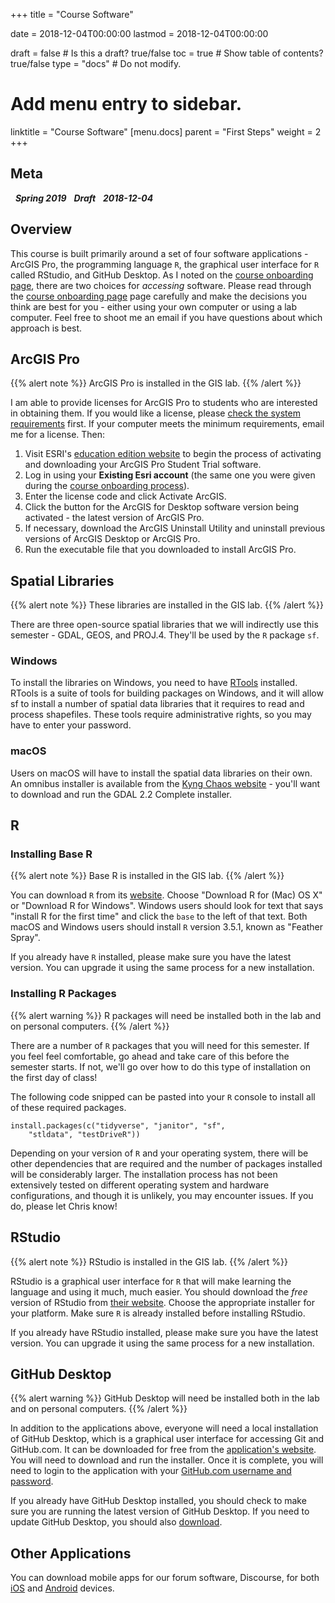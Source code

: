 +++
title = "Course Software"

date = 2018-12-04T00:00:00
lastmod = 2018-12-04T00:00:00

draft = false  # Is this a draft? true/false
toc = true  # Show table of contents? true/false
type = "docs"  # Do not modify.

# Add menu entry to sidebar.
linktitle = "Course Software"
[menu.docs]
  parent = "First Steps"
  weight = 2
+++

## Meta 
<i class="meta-badge semester-sp19"><i class="far fa-calendar-alt fa-lg"></i>&nbsp; **Spring 2019** </i> <i class="meta-badge progress-draft"><i class="fas fa-tasks fa-lg"></i>&nbsp; **Draft** </i> <i class="meta-badge progress-update"><i class="far fa-clock fa-lg"></i>&nbsp; **2018-12-04** </i>

## Overview
This course is built primarily around a set of four software applications - ArcGIS Pro, the programming language `R`, the graphical user interface for `R` called RStudio, and GitHub Desktop. As I noted on the [course onboarding page](/docs/course-onboarding), there are two choices for *accessing* software. Please read through the [course onboarding page](/docs/course-onboarding) page carefully and make the decisions you think are best for you - either using your own computer or using a lab computer. Feel free to shoot me an email if you have questions about which approach is best.

## ArcGIS Pro
{{% alert note %}}
ArcGIS Pro is installed in the GIS lab.
{{% /alert %}}

I am able to provide licenses for ArcGIS Pro to students who are interested in obtaining them. If you would like a license, please [check the system requirements](http://pro.arcgis.com/en/pro-app/get-started/arcgis-pro-system-requirements.htm) first. If your computer meets the minimum requirements, email me for a license. Then:

1. Visit ESRI's [education edition website](http://www.esri.com/educationedition) to begin the process of activating and downloading your ArcGIS Pro Student Trial software.
2. Log in using your **Existing Esri account** (the same one you were given during the [course onboarding process](/docs/course-onboarding)).
3. Enter the license code and click Activate ArcGIS.
4. Click the button for the ArcGIS for Desktop software version being activated - the latest version of ArcGIS Pro.
5. If necessary, download the ArcGIS Uninstall Utility and uninstall previous versions of ArcGIS Desktop or ArcGIS Pro.
6. Run the executable file that you downloaded to install ArcGIS Pro.

## Spatial Libraries
{{% alert note %}}
These libraries are installed in the GIS lab.
{{% /alert %}}

There are three open-source spatial libraries that we will indirectly use this semester - GDAL, GEOS, and PROJ.4. They'll be used by the `R` package `sf`.

### Windows
To install the libraries on Windows, you need to have [RTools](https://cran.r-project.org/bin/windows/Rtools/) installed. RTools is a suite of tools for building packages on Windows, and it will allow sf to install a number of spatial data libraries that it requires to read and process shapefiles. These tools require administrative rights, so you may have to enter your password.

### macOS
Users on macOS will have to install the spatial data libraries on their own. An omnibus installer is available from the [Kyng Chaos website](https://www.kyngchaos.com/software/frameworks) - you'll want to download and run the GDAL 2.2 Complete installer. 

## R
### Installing Base R
{{% alert note %}}
Base R is installed in the GIS lab.
{{% /alert %}}

You can download `R` from its [website](https://cloud.r-project.org). Choose "Download R for (Mac) OS X" or "Download R for Windows". Windows users should look for text that says "install R for the first time" and click the `base` to the left of that text. Both macOS and Windows users should install `R` version 3.5.1, known as "Feather Spray". 

If you already have `R` installed, please make sure you have the latest version. You can upgrade it using the same process for a new installation.

### Installing R Packages
{{% alert warning %}}
R packages will need be installed both in the lab and on personal computers.
{{% /alert %}}

There are a number of `R` packages that you will need for this semester. If you feel feel comfortable, go ahead and take care of this before the semester starts. If not, we'll go over how to do this type of installation on the first day of class!

The following code snipped can be pasted into your `R` console to install all of these required packages.

```
install.packages(c("tidyverse", "janitor", "sf", 
    "stldata", "testDriveR"))
```

Depending on your version of `R` and your operating system, there will be other dependencies that are required and the number of packages installed will be considerably larger. The installation process has not been extensively tested on different operating system and hardware configurations, and though it is unlikely, you may encounter issues. If you do, please let Chris know!

## RStudio
{{% alert note %}}
RStudio is installed in the GIS lab.
{{% /alert %}}

RStudio is a graphical user interface for `R` that will make learning the language and using it much, much easier. You should download the *free* version of RStudio from [their website](https://www.rstudio.com/products/rstudio/download/#download). Choose the appropriate installer for your platform. Make sure `R` is already installed before installing RStudio. 

If you already have RStudio installed, please make sure you have the latest version. You can upgrade it using the same process for a new installation.

## GitHub Desktop
{{% alert warning %}}
GitHub Desktop will need be installed both in the lab and on personal computers.
{{% /alert %}}

In addition to the applications above, everyone will need a local installation of GitHub Desktop, which is a graphical user interface for accessing Git and GitHub.com. It can be downloaded for free from the [application's website](https://desktop.github.com). You will need to download and run the installer. Once it is complete, you will need to login to the application with your [GitHub.com username and password](/docs/onboarding). 

If you already have GitHub Desktop installed, you should check to make sure you are running the latest version of GitHub Desktop. If you need to update GitHub Desktop, you should also [download](https://git-scm.com/downloads).

## Other Applications
You can download mobile apps for our forum software, Discourse, for both [iOS](https://www.google.com/url?sa=t&rct=j&q=&esrc=s&source=web&cd=2&cad=rja&uact=8&ved=2ahUKEwiY686XhYffAhWiVN8KHU64CJYQFjABegQIABAB&url=https%3A%2F%2Fitunes.apple.com%2Fus%2Fapp%2Fdiscourse-app%2Fid1173672076&usg=AOvVaw07B3SNCMe5L2b0byHxYb7p) and [Android](https://www.google.com/url?sa=t&rct=j&q=&esrc=s&source=web&cd=1&cad=rja&uact=8&ved=2ahUKEwiY686XhYffAhWiVN8KHU64CJYQFjAAegQICBAB&url=https%3A%2F%2Fplay.google.com%2Fstore%2Fapps%2Fdetails%3Fid%3Dcom.discourse%26hl%3Den_US&usg=AOvVaw3WxkdpwbRAazq0PByDxG7-) devices.
